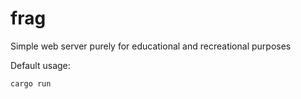 # frag

Simple web server purely for educational and recreational purposes

Default usage:

    cargo run 

